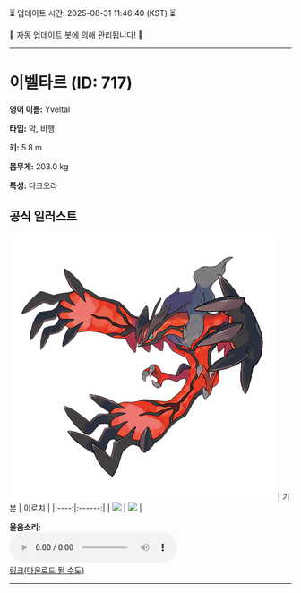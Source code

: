 
⏳ 업데이트 시간: 2025-08-31 11:46:40 (KST) ⏳

🤖 자동 업데이트 봇에 의해 관리됩니다! 🤖

---

# 이벨타르 (ID: 717)
**영어 이름:** Yveltal

**타입:** 악, 비행

**키:** 5.8 m

**몸무게:** 203.0 kg

**특성:** 다크오라

## 공식 일러스트
![](https://raw.githubusercontent.com/PokeAPI/sprites/master/sprites/pokemon/other/official-artwork/717.png)
| 기본 | 이로치 |
|:----:|:------:|
| <img src="http://play.pokemonshowdown.com/sprites/ani/yveltal.gif" width="200"> | <img src="http://play.pokemonshowdown.com/sprites/ani-shiny/yveltal.gif" width="200"> |

**울음소리:**<br><audio controls src="https://raw.githubusercontent.com/PokeAPI/cries/main/cries/pokemon/latest/717.ogg"></audio><br> [링크(다운로드 될 수도)](https://raw.githubusercontent.com/PokeAPI/cries/main/cries/pokemon/latest/717.ogg)


---
